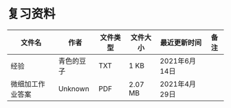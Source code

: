 # 复习资料

文件名|作者|文件类型|文件大小|最近更新时间|备注
---|---|---|---|---|---
经验|青色的豆子|TXT|1 KB|2021年6月14日
微细加工作业答案|Unknown|PDF|2.07 MB|2021年4月29日